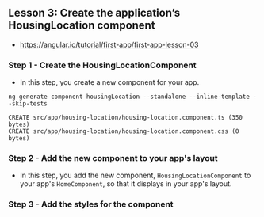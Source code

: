 
## Lesson 3: Create the application’s HousingLocation component
- https://angular.io/tutorial/first-app/first-app-lesson-03


### Step 1 - Create the HousingLocationComponent
- In this step, you create a new component for your app.
```
ng generate component housingLocation --standalone --inline-template --skip-tests

CREATE src/app/housing-location/housing-location.component.ts (350 bytes)
CREATE src/app/housing-location/housing-location.component.css (0 bytes)
```

### Step 2 - Add the new component to your app's layout
- In this step, you add the new component, `HousingLocationComponent` to your app's `HomeComponent`, so that it displays in your app's layout.

### Step 3 - Add the styles for the component